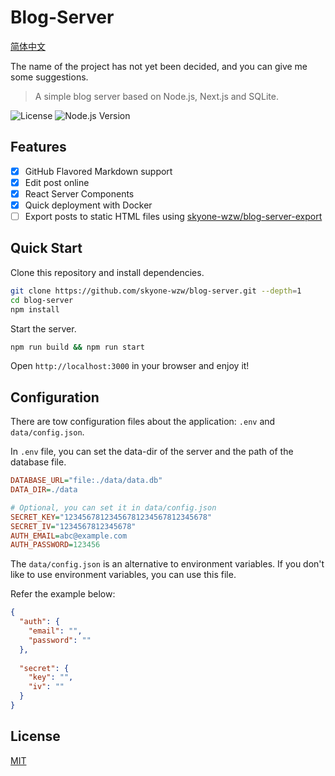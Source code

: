 # Blog-Server

[简体中文](README.md)

The name of the project has not yet been decided, and you can give me some suggestions.

> A simple blog server based on Node.js, Next.js and SQLite.

![License](https://img.shields.io/github/license/skyone-wzw/blog-server)
![Node.js Version](https://img.shields.io/node/v/blog-server)

## Features

* [x] GitHub Flavored Markdown support
* [x] Edit post online
* [x] React Server Components
* [x] Quick deployment with Docker
* [ ] Export posts to static HTML files using [skyone-wzw/blog-server-export](https://github.com/skyone-wzw/blog-server-export)

## Quick Start

Clone this repository and install dependencies.

```bash
git clone https://github.com/skyone-wzw/blog-server.git --depth=1
cd blog-server
npm install
```

Start the server.

```bash
npm run build && npm run start
```

Open `http://localhost:3000` in your browser and enjoy it!

## Configuration

There are tow configuration files about the application: `.env` and `data/config.json`.

In `.env` file, you can set the data-dir of the server and the path of the database file.

```ini
DATABASE_URL="file:./data/data.db"
DATA_DIR=./data

# Optional, you can set it in data/config.json
SECRET_KEY="12345678123456781234567812345678"
SECRET_IV="1234567812345678"
AUTH_EMAIL=abc@example.com
AUTH_PASSWORD=123456
```

The `data/config.json` is an alternative to environment variables. If you don't like to use environment variables, you can use this file.

Refer the example below:

```json
{
  "auth": {
    "email": "",
    "password": ""
  },
  
  "secret": {
    "key": "",
    "iv": ""
  }
}
```

## License

[MIT](LICENSE)
